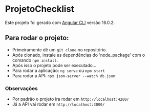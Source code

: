 # ProjetoChecklist

Este projeto foi gerado com [Angular CLI](https://github.com/angular/angular-cli) versão 16.0.2.

## Para rodar o projeto:
- Primeiramente dê um `git clone` no repositório.
- Após clonado, instale as dependências do 'node_package' com o comando `npm install`.
- Após isso o projeto pode ser executado...
- Para rodar a aplicação: `ng serve` ou `npm start`
- Para rodar a API: `npx json-server --watch db.json`

### Observações
- Por padrão o projeto ira rodar em `http://localhost:4200/`
- Já a API vai rodar em `http://localhost:3000/`
